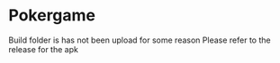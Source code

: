 # Pokergame

Build folder is has not been upload for some reason
Please refer to the release for the apk
